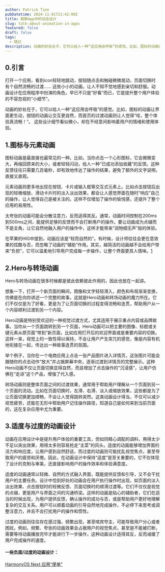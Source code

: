 ```yaml
---
author: Patrick Tien
pubDatetime: 2024-11-01T21:42:00Z
title: 聊聊App中的动态设计
slug: talk-about-animation-in-apps
featured: false
draft: false
tags:
  - 随记
description: 动画的妙处在于，它可以给人一种“这应用会呼吸”的感觉。比如，图标的动画让界面更生动，按钮的动画让交互更自然，而首页的过渡动画则让人觉得“哇，整个体验真流畅！” 这些设计细节看似微小，却在不经意间影响着用户的情绪和使用体验。
---
```

## 0.引言
打开一个应用，看到icon轻轻地跳动，按钮随点击和触碰微微晃动，页面切换时有个自然流畅的过渡…… 这些小小的动画，让人不知不觉地感到亲切和舒服。动画设计在应用程序中扮演的角色，早已不只是“好看”而已，它是提升整个用户体验的不容忽视的“小细节”。

动画的妙处在于，它可以给人一种“这应用会呼吸”的感觉。比如，图标的动画让界面更生动，按钮的动画让交互更自然，而首页的过渡动画则让人觉得“哇，整个体验真流畅！”。 这些设计细节看似微小，却在不经意间影响着用户的情绪和使用体验。
## 1.图标与元素动画
图标动画是最直接也最常见的一种。比如，当你点击一个心形图标，它会微微变大，再缩回原来的大小，或者轻轻闪动，给人一种“已成功添加收藏”的反馈。这种反馈往往只需要几百毫秒，却有效地传达了操作的结果，避免了额外的文字说明，直接又直观。

元素动画则更多地出现在按钮、卡片或输入框等交互式元素上。比如点击按钮后出现的轻微缩放、滑动卡片时的淡入淡出效果，都会让人感觉界面在随时“响应”自己的操作，让人觉得自己是被关注的。这样不仅增加了操作的愉悦感，还提升了整个应用的易用性。

太夸张的动画可能会分散注意力，反而适得其反。通常，动画时间控制在200ms到500ms之间，能提供足够的反馈而不会打断用户的操作。要让动画成为点缀而不是主角，让它自然地融入用户的操作中，这样才能带来“润物细无声”般的体验。

在苹果的HIG中提到，动画应该是“轻而自然的”。有时候，设计师往往会更在意效果的炫酷与否，而忽略了动画的“辅助”作用。其实，越简洁的动画越不会给用户带来“负担”，它可以温柔地引导用户完成每一步操作，让整个界面更具人情味。[1](https://developer.apple.com/design/human-interface-guidelines/motion)

## 2.Hero与转场动画
Hero与转场动画在很多时候都是彼此依赖彼此作用的，因此也放在一起讲。

想象一下，打开一个新页面的瞬间，图像和文字轻轻滑入，颜色和布局渐渐变换，仿佛是在向你讲述一个完整的故事。这就是Hero动画和转场动画的魔力所在。它们不仅仅是为了好看，更是为了让页面切换的过程变得流畅和连贯，帮助用户从一个内容顺利过渡到另一个内容。

Hero动画是特别受欢迎的一种视觉过渡方式，尤其适用于展示重点内容或品牌故事。当你从一个页面跳转到另一个页面，Hero动画可以把主要的图像、标题或关键元素从原页面“带到”新页面，比如应用打开后的欢迎界面或是重要内容的切换。这样一来，视觉上的一致性得以保持，不会让用户产生突兀的感觉，像是内容有机地衔接在一起，传达出一种故事连贯的氛围。

举个例子，当你在一个电商应用上点击一张产品图片进入详情页，这张图片可能会跟随你的点击动作“放大”并占据屏幕中央，逐渐过渡到详情页的完整展示。这种Hero动画不仅让页面切换显得自然，而且增加了点击操作的“沉浸感”，让用户仿佛在“走进”这个产品，增强了代入感。

转场动画则是整体页面之间的过渡效果，通常用于帮助用户理解从一个页面到另一个页面的流动。比如在页面切换时，左滑、右滑、淡入或缩放效果，这些都是为了让页面切换更加顺畅，不会让人觉得跳转突然。这类动画设计得当，不仅可以减少视觉疲劳，还能在无形中帮助用户记住操作路径，知道自己是如何来到当前页面的，这在复杂应用中尤为重要。

## 3.适度与过度的动画设计
动画在应用设计中是提升用户体验的重要工具，但如同精心调配的调料，用得太少不足以突出效果，用得太多则容易抢走“主菜”的风头。适度的动画能够增加界面的活力和响应度，让用户感到自然舒适，而过度的动画则可能扰乱视觉焦点，甚至导致用户的疲劳和厌倦。因此，在动画设计中保持“适度”是至关重要的，它不仅体现了设计的克制与审美，还直接影响用户的操作效率和体验满意度。

适度的动画通常以轻微、自然的方式融入界面，既能提供反馈和引导，又不会干扰用户的主要任务。设计中恰到好处的动画会在用户执行操作时出现，如页面的淡入淡出效果、点击按钮时的轻微反馈、页面切换时的顺滑过渡等。它们不仅仅是视觉的点缀，更是用户与界面之间的沟通桥梁。这样的动画是贴心的辅助者，它们在适当的时候出现，为用户提供反馈，确认操作的成功与否，或是帮助用户更好地理解复杂的交互关系。用户可以顺着动画的引导自然地完成操作，不必停下来思考或调整注意力，并且不会打扰用户的操作和惯性。

过度的动画则往往存在感过强，频繁出现，甚至喧宾夺主，可能导致用户分心或者困扰。例如，频繁、夸张的动画效果会占据用户的视觉焦点，甚至是不能被打断，需要等待动画播放完毕才能进行下一步操作，这种动画设计适得其反，反而减缓了用户完成操作的速度。
#### 一些负面/过度的动画设计：
[HarmonyOS Next 应用“便单”](https://www.bilibili.com/video/BV1a42DYnENo)